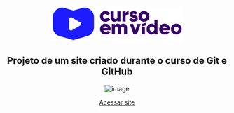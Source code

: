<div align="center">
<img src="imagens/curso-em-video-cor.png">
<h2>Projeto de um site criado durante o curso de Git e GitHub</h2>

![image](https://github.com/user-attachments/assets/558afd59-c043-498a-9152-cc2c9be060e7)

[Acessar site](https://mateusleguir.github.io/projeto-site/)
</div>

